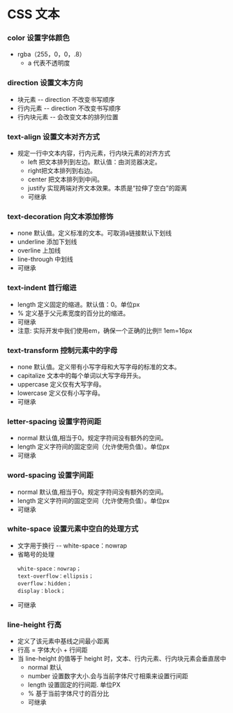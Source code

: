 # CSS 文本

### color 设置字体颜色
- rgba（255，0，0，.8）
	- a 代表不透明度

### direction 设置文本方向
- 块元素 -- direction 不改变书写顺序
- 行内元素 -- direction 不改变书写顺序
- 行内块元素 -- 会改变文本的排列位置

### text-align 设置文本对齐方式
- 规定一行中文本内容，行内元素，行内块元素的对齐方式
	- left  把文本排列到左边。默认值：由浏览器决定。
	- right把文本排列到右边。 
	- center  把文本排列到中间。
	- justify  实现两端对齐文本效果。本质是“拉伸了空白”的距离
	- 可继承

### text-decoration 向文本添加修饰
- none 默认值。定义标准的文本。可取消a链接默认下划线
- underline 添加下划线
- overline 上加线
- line-through 中划线
- 可继承

### text-indent 首行缩进
- length  定义固定的缩进。默认值：0。单位px 
- % 	      定义基于父元素宽度的百分比的缩进。
- 可继承
- 注意: 实际开发中我们使用em，确保一个正确的比例!! 1em=16px

### text-transform 控制元素中的字母
- none 默认值。定义带有小写字母和大写字母的标准的文本。
- capitalize   文本中的每个单词以大写字母开头。
- uppercase  定义仅有大写字母。
- lowercase   定义仅有小写字母。
- 可继承

### letter-spacing 设置字符间距
- normal  默认值,相当于0。规定字符间没有额外的空间。
- length   定义字符间的固定空间（允许使用负值）。单位px 
- 可继承

### word-spacing 设置字间距
- normal  默认值,相当于0。规定字符间没有额外的空间。
- length   定义字符间的固定空间（允许使用负值）。单位px 
- 可继承

### white-space 设置元素中空白的处理方式
- 文字用于换行 -- white-space：nowrap
- 省略号的处理
	```
	white-space：nowrap；
    text-overflow：ellipsis；
    overflow：hidden；
    display：block；
	```
- 可继承

### line-height 行高
- 定义了该元素中基线之间最小距离
- 行高 = 字体大小 + 行间距
- 当 line-height 的值等于 height 时，文本、行内元素、行内块元素会垂直居中
	- normal 默认
    - number 设置数字大小.会与当前字体尺寸相乘来设置行间距
    - length 设置固定的行间距. 单位PX
    - % 基于当前字体尺寸的百分比
    - 可继承